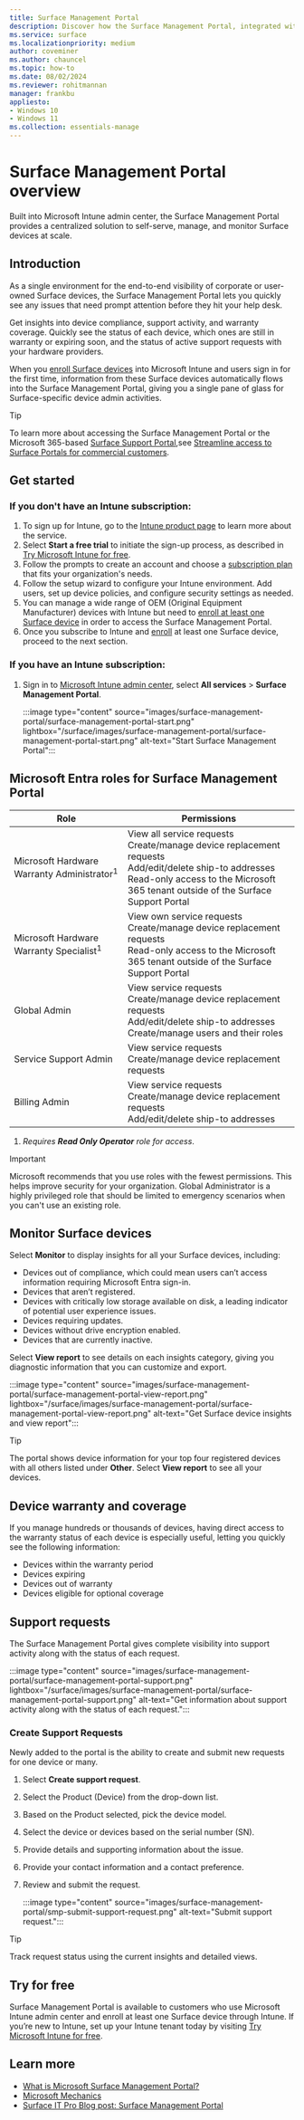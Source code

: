 ```yaml
---
title: Surface Management Portal 
description: Discover how the Surface Management Portal, integrated within the Microsoft Intune admin center, offers a centralized platform to efficiently manage, monitor, and maintain Surface devices at scale, ensuring compliance and streamlined support.
ms.service: surface
ms.localizationpriority: medium
author: coveminer
ms.author: chauncel
ms.topic: how-to
ms.date: 08/02/2024
ms.reviewer: rohitmannan
manager: frankbu
appliesto:
- Windows 10
- Windows 11
ms.collection: essentials-manage
---
```

# Surface Management Portal overview

Built into Microsoft Intune admin center, the Surface Management Portal provides a centralized solution to self-serve, manage, and monitor Surface devices at scale.

## Introduction

As a single environment for the end-to-end visibility of corporate or user-owned Surface devices, the Surface Management Portal lets you quickly see any issues that need prompt attention before they hit your help desk.

Get insights into device compliance, support activity, and warranty coverage. Quickly see the status of each device, which ones are still in warranty or expiring soon, and the status of active support requests with your hardware providers.

When you [enroll Surface devices](/mem/intune/user-help/enroll-windows-10-device) into Microsoft Intune and users sign in for the first time, information from these Surface devices automatically flows into the Surface Management Portal, giving you a single pane of glass for Surface-specific device admin activities.

>[!TIP]
>To learn more about accessing the Surface Management Portal or the Microsoft 365-based [Surface Support Portal](surface-support-portal.md),see [Streamline access to Surface Portals for commercial customers](streamline-access-surface-portals.md). 

## Get started

### If you don't have an Intune subscription:

1. To sign up for Intune, go to the [Intune product page](https://www.microsoft.com/security/business/endpoint-management/microsoft-intune) to learn more about the service.
2. Select **Start a free trial** to initiate the sign-up process, as described in [Try Microsoft Intune for free](/mem/intune/fundamentals/free-trial-sign-up).
3. Follow the prompts to create an account and choose a [subscription plan](https://www.microsoft.com/security/business/microsoft-intune-pricing) that fits your organization's needs.
4. Follow the setup wizard to configure your Intune environment. Add users, set up device policies, and configure security settings as needed.
5. You can manage a wide range of OEM (Original Equipment Manufacturer) devices with Intune but need to [enroll at least one Surface device](/mem/intune/user-help/enroll-windows-10-device) in order to access the Surface Management Portal.
6. Once you subscribe to Intune and [enroll](/mem/intune/user-help/enroll-windows-10-device) at least one Surface device, proceed to the next section.

### If you have an Intune subscription:

1. Sign in to [Microsoft Intune admin center](https://endpoint.microsoft.com), select **All services** > **Surface Management Portal**.

   :::image type="content" source="images/surface-management-portal/surface-management-portal-start.png" lightbox="/surface/images/surface-management-portal/surface-management-portal-start.png" alt-text="Start Surface Management Portal":::

<a name='azure-ad-roles-for-surface-management-portal'></a>

## Microsoft Entra roles for Surface Management Portal


| Role                                      | Permissions                                                                                                                                                                                 |
| ----------------------------------------- | ------------------------------------------------------------------------------------------------------------------------------------------------------------------------------------------- |
| Microsoft Hardware Warranty Administrator<sup>1</sup> | View all service requests<br>Create/manage device replacement requests<br>Add/edit/delete ship-to addresses<br>Read-only access to the Microsoft 365 tenant outside of the Surface Support Portal |
| Microsoft Hardware Warranty Specialist<sup>1</sup>     | View own service requests<br>Create/manage device replacement requests<br>Read-only access to the Microsoft 365 tenant outside of the Surface Support Portal                                        |
| Global Admin                              | View service requests<br>Create/manage device replacement requests<br>Add/edit/delete ship-to addresses<br>Create/manage users and their roles                                            |
| Service Support Admin                     | View service requests<br>Create/manage device replacement requests                                                                                                                          |
| Billing Admin                             | View service requests<br>Create/manage device replacement requests<br>Add/edit/delete ship-to addresses                                                                                   |

1. *Requires **Read Only Operator** role for access*.

> [!IMPORTANT]
> Microsoft recommends that you use roles with the fewest permissions. This helps improve security for your organization. Global Administrator is a highly privileged role that should be limited to emergency scenarios when you can't use an existing role.

## Monitor Surface devices

Select **Monitor** to display insights for all your Surface devices, including:

- Devices out of compliance, which could mean users can’t access information requiring Microsoft Entra sign-in.
- Devices that aren’t registered.
- Devices with critically low storage available on disk, a leading indicator of potential user experience issues.
- Devices requiring updates.
- Devices without drive encryption enabled.
- Devices that are currently inactive.

Select **View report** to see details on each insights category, giving you diagnostic information that you can customize and export.

:::image type="content" source="images/surface-management-portal/surface-management-portal-view-report.png" lightbox="/surface/images/surface-management-portal/surface-management-portal-view-report.png" alt-text="Get Surface device insights and view report":::

> [!TIP]
> The portal shows device information for your top four registered devices with all others listed under **Other**. Select **View report** to see all your devices. 

## Device warranty and coverage

If you manage hundreds or thousands of devices, having direct access to the warranty status of each device is especially useful, letting you quickly see the following information:

- Devices within the warranty period
- Devices expiring
- Devices out of warranty
- Devices eligible for optional coverage

## Support requests

The Surface Management Portal gives complete visibility into support activity along with the status of each request.

:::image type="content" source="images/surface-management-portal/surface-management-portal-support.png" lightbox="/surface/images/surface-management-portal/surface-management-portal-support.png" alt-text="Get information about support activity along with the status of each request.":::

### Create Support Requests

Newly added to the portal is the ability to create and submit new requests for one device or many.

1. Select **Create support request**.
2. Select the Product (Device) from the drop-down list.
3. Based on the Product selected, pick the device model.
4. Select the device or devices based on the serial number (SN).
5. Provide details and supporting information about the issue.
6. Provide your contact information and a contact preference.
7. Review and submit the request.  

   :::image type="content" source="images/surface-management-portal/smp-submit-support-request.png"  alt-text="Submit support request.":::

> [!TIP]
> Track request status using the current insights and detailed views.

## Try for free

Surface Management Portal is available to customers who use Microsoft Intune admin center and enroll at least one Surface device through Intune. If you’re new to Intune, set up your Intune tenant today by visiting [Try Microsoft Intune for free](/mem/intune/fundamentals/free-trial-sign-up).

## Learn more

- [What is Microsoft Surface Management Portal?](/mem/intune/fundamentals/surface-management-portal?)
- [Microsoft Mechanics](https://youtu.be/_MmutkqNudk)
- [Surface IT Pro Blog post: Surface Management Portal](https://techcommunity.microsoft.com/t5/surface-it-pro-blog/surface-management-portal/ba-p/1419017)
